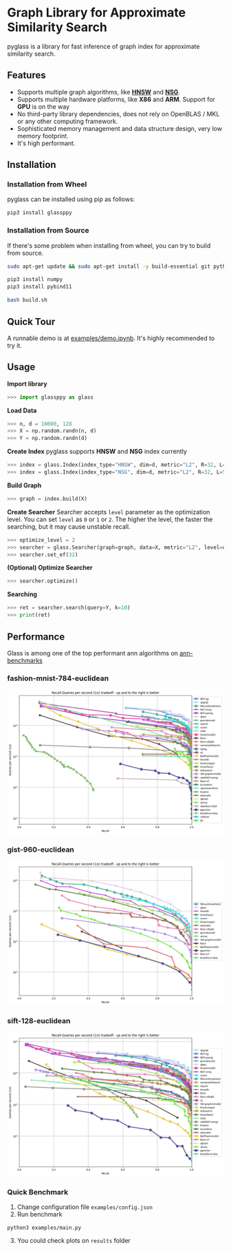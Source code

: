 # Graph Library for Approximate Similarity Search

pyglass is a library for fast inference of graph index for approximate similarity search.

## Features

- Supports multiple graph algorithms, like [**HNSW**](https://github.com/nmslib/hnswlib) and [**NSG**](https://github.com/ZJULearning/nsg).
- Supports multiple hardware platforms, like **X86** and **ARM**. Support for **GPU** is on the way
- No third-party library dependencies, does not rely on OpenBLAS / MKL or any other computing framework.
- Sophisticated memory management and data structure design, very low memory footprint.
- It's high performant.

## Installation
### Installation from Wheel
pyglass can be installed using pip as follows:
```bash
pip3 install glassppy
```

### Installation from Source
If there's some problem when installing from wheel, you can try to build from source.
``` bash
sudo apt-get update && sudo apt-get install -y build-essential git python3 python3-distutils python3-venv
```
``` bash
pip3 install numpy
pip3 install pybind11
```
``` bash
bash build.sh
```

## Quick Tour
A runnable demo is at [examples/demo.ipynb](https://github.com/zilliztech/pyglass/blob/master/examples/demo.ipynb). It's highly recommended to try it.

## Usage
**Import library**
```python
>>> import glassppy as glass
```
**Load Data**
```python
>>> n, d = 10000, 128
>>> X = np.random.randn(n, d)
>>> Y = np.random.randn(d)
```
**Create Index**
pyglass supports **HNSW** and **NSG** index currently
```python
>>> index = glass.Index(index_type="HNSW", dim=d, metric="L2", R=32, L=50)
>>> index = glass.Index(index_type="NSG", dim=d, metric="L2", R=32, L=50)
```
**Build Graph**
```python
>>> graph = index.build(X)
```
**Create Searcher**
Searcher accepts `level` parameter as the optimization level. You can set `level` as `0` or `1` or `2`. The higher the level, the faster the searching, but it may cause unstable recall.
```python
>>> optimize_level = 2
>>> searcher = glass.Searcher(graph=graph, data=X, metric="L2", level=optimize_level)
>>> searcher.set_ef(32)
```
**(Optional) Optimize Searcher**
```python
>>> searcher.optimize()
```
**Searching**
```python
>>> ret = searcher.search(query=Y, k=10)
>>> print(ret)
```

## Performance

Glass is among one of the top performant ann algorithms on [ann-benchmarks](https://ann-benchmarks.com/)

### fashion-mnist-784-euclidean
![](docs/figures/fashion-mnist-784-euclidean_10_euclidean.png)
### gist-960-euclidean
![](docs/figures/gist-960-euclidean_10_euclidean.png)
### sift-128-euclidean
![](docs/figures/sift-128-euclidean_10_euclidean.png)

### Quick Benchmark

1. Change configuration file `examples/config.json`
2. Run benchmark
```
python3 examples/main.py
```
3. You could check plots on `results` folder
